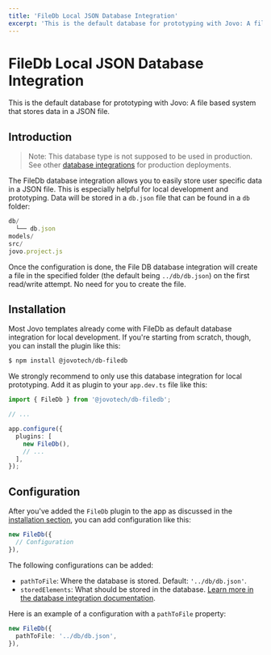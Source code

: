 ```yaml
---
title: 'FileDb Local JSON Database Integration'
excerpt: 'This is the default database for prototyping with Jovo: A file based system that stores data in a JSON file.'
---
```


# FileDb Local JSON Database Integration

This is the default database for prototyping with Jovo: A file based system that stores data in a JSON file.

## Introduction

> Note: This database type is not supposed to be used in production. See other [database integrations](https://www.jovo.tech/marketplace/tag/databases) for production deployments.

The FileDb database integration allows you to easily store user specific data in a JSON file. This is especially helpful for local development and prototyping. Data will be stored in a `db.json` file that can be found in a `db` folder:

```js
db/
  └── db.json
models/
src/
jovo.project.js
```

Once the configuration is done, the File DB database integration will create a file in the specified folder (the default being `../db/db.json`) on the first read/write attempt. No need for you to create the file.

## Installation

Most Jovo templates already come with FileDb as default database integration for local development. If you're starting from scratch, though, you can install the plugin like this:

```sh
$ npm install @jovotech/db-filedb
```

We strongly recommend to only use this database integration for local prototyping. Add it as plugin to your `app.dev.ts` file like this:

```typescript
import { FileDb } from '@jovotech/db-filedb';

// ...

app.configure({
  plugins: [
    new FileDb(),
    // ...
  ],
});
```

## Configuration

After you've added the `FileDb` plugin to the app as discussed in the [installation section](#installation), you can add configuration like this:

```typescript
new FileDb({
  // Configuration
}),
```

The following configurations can be added:

- `pathToFile`: Where the database is stored. Default: `'../db/db.json'`.
- `storedElements`: What should be stored in the database. [Learn more in the database integration documentation](https://www.jovo.tech/docs/databases).

Here is an example of a configuration with a `pathToFile` property:

```typescript
new FileDb({
  pathToFile: '../db/db.json',
}),
```
